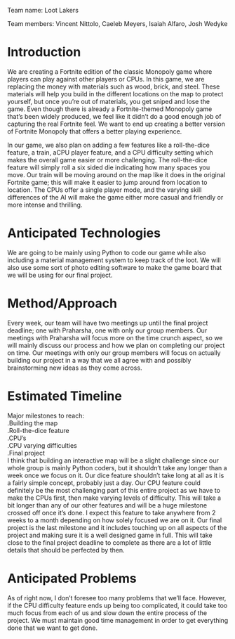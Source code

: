 Team name: Loot Lakers

Team members: Vincent Nittolo, Caeleb Meyers, Isaiah Alfaro, Josh Wedyke

# Introduction

We are creating a Fortnite edition of the classic Monopoly game where players can play against other players or CPUs. In this game, we are replacing the money with materials such as wood, brick, and steel. These materials will help you build in the different locations on the map to protect yourself, but once you’re out of materials, you get sniped and lose the game. Even though there is already a Fortnite-themed Monopoly game that’s been widely produced, we feel like it didn’t do a good enough job of capturing the real Fortnite feel. We want to end up creating a better version of Fortnite Monopoly that offers a better playing experience.

In our game, we also plan on adding a few features like a roll-the-dice feature, a train, aCPU player feature, and a CPU difficulty setting which makes the overall game easier or more challenging. The roll-the-dice feature will simply roll a six sided die indicating how many spaces you move. Our train will be moving around on the map like it does in the original Fortnite game; this will make it easier to jump around from location to location. The CPUs offer a single player mode, and the varying skill differences of the AI will make the game either more casual and friendly or more intense and thrilling.

# Anticipated Technologies

We are going to be mainly using Python to code our game while also including a material management system to keep track of the loot. We will also use some sort of photo editing software to make the game board that we will be using for our final project.

# Method/Approach

Every week, our team will have two meetings up until the final project deadline; one with Praharsha, one with only our group members. Our meetings with Praharsha will focus more on the time crunch aspect, so we will mainly discuss our process and how we plan on completing our project on time. Our meetings with only our group members will focus on actually building our project in a way that we all agree with and possibly brainstorming new ideas as they come across.

# Estimated Timeline

Major milestones to reach:<br>
  .Building the map<br>
  .Roll-the-dice feature<br>
  .CPU’s<br>
  .CPU varying difficulties<br>
  .Final project<br>
  I think that building an interactive map will be a slight challenge since our whole group is mainly Python coders, but it shouldn’t take any longer than a week once we focus on it. Our dice feature shouldn’t take long at all as it is a fairly simple concept, probably just a day. Our CPU feature could definitely be the most challenging part of this entire project as we have to make the CPUs first, then make varying levels of difficulty. This will take a bit longer than any of our other features and will be a huge milestone crossed off once it’s done. I expect this feature to take anywhere from 2 weeks to a month depending on how solely focused we are on it. Our final project is the last milestone and it includes touching up on all aspects of the project and making sure it is a well designed game in full. This will take close to the final project deadline to complete as there are a lot of little details that should be perfected by then.

# Anticipated Problems

As of right now, I don’t foresee too many problems that we’ll face. However, if the CPU difficulty feature ends up being too complicated, it could take too much focus from each of us and slow down the entire process of the project. We must maintain good time management in order to get everything done that we want to get done.
